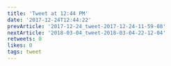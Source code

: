 ```yaml
---
title: 'Tweet at 12:44 PM'
date: '2017-12-24T12:44:22'
prevArticle: '2017-12-24_tweet-2017-12-24-11-59-08'
nextArticle: '2018-03-04_tweet-2018-03-04-22-12-04'
retweets: 0
likes: 0
tags: tweet
---
```


